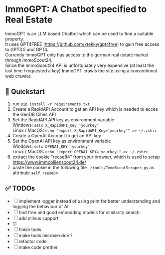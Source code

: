 # ImmoGPT: A Chatbot specified to Real Estate
ImmoGPT is an LLM based Chatbot which can be used to find a suitable property.  
It uses GPT4FREE (https://github.com/xtekky/gpt4free) to gain free access to GPT3.5 and GPT4.  
Currently ImmoGPT only has access to the german real estate market through ImmoScout24.  
Since the ImmoScout24 API is unfortunately very expensive (at least the last time I requested a key) ImmoGPT crawls the site using a conventional web crawler.


## 🚀 Quickstart
1. run  ``` pip install -r requirements.txt ```
2. Create a RapidAPI Account to get an API key which is needed to acces the GeoDB Cities API
3. Set the RapidAPI API key as environment variable  
 Windows: ``` setx X_RapidAPI_Key 'yourkey' ```  
 Linux / MacOS: ```echo "export X_RapidAPI_Key='yourkey'" >> ~/.zshrc```
3. Create a OpenAI Account to get an API key
4. Set the OpenAI API key as environment variable  
 Windows: ``` setx OPENAI_KEY 'yourkey' ```  
 Linux / MacOS: ```echo "export OPENAI_KEY='yourkey'" >> ~/.zshrc```
5. extract the cookie "reese84" from your browser, which is used to scrap https://www.immobilienscout24.de/
6. paste the cookie in the following file ```./tools/ImmoScoutScraper.py``` as attribute ```self.reese84```



## ✅ TODOs
- [ ] implement logger instead of using print for better understanding and logging the behaviour of AI
- [ ] find free and good embedding models for similarity search  
- [ ] add milvus support
- [ ] 
- [ ] finish tools
- [ ] make tools microservice ? 
- [ ] refactor code
- [ ] make code prettier
